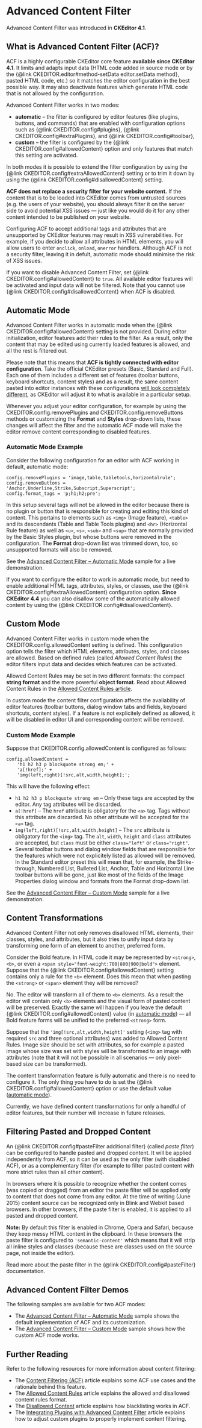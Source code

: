<!--
Copyright (c) 2003-2017, CKSource - Frederico Knabben. All rights reserved.
For licensing, see LICENSE.md.
-->

# Advanced Content Filter

<p class="requirements">
	Advanced Content Filter was introduced in <strong>CKEditor 4.1</strong>.
</p>

## What is Advanced Content Filter (ACF)?

ACF is a highly configurable CKEditor core feature **available since CKEditor 4.1**. It limits and adapts input data (HTML code added in source mode or by the {@link CKEDITOR.editor#method-setData editor.setData method}, pasted HTML code, etc.) so it matches the editor configuration in the best possible way. It may also deactivate features which generate HTML code that is not allowed by the configuration.

Advanced Content Filter works in two modes:

* **automatic** &ndash; the filter is configured by editor features (like plugins, buttons, and commands) that are enabled with configuration options such as {@link CKEDITOR.config#plugins}, {@link CKEDITOR.config#extraPlugins}, and {@link CKEDITOR.config#toolbar},
* **custom** &ndash; the filter is configured by the {@link CKEDITOR.config#allowedContent} option and only features that match this setting are activated.

In both modes it is possible to extend the filter configuration by using the {@link CKEDITOR.config#extraAllowedContent} setting or to trim it down by using the {@link CKEDITOR.config#disallowedContent} setting.

<div class="tip">
    <p>
        <strong>ACF does not replace a security filter for your website content.</strong> If the content that is to be loaded into CKEditor comes from untrusted sources (e.g. the users of your website), you should always filter it on the server side to avoid potential XSS issues &mdash; just like you would do it for any other content intended to be published on your website.
    </p>
    <p>
        Configuring ACF to accept additional tags and attributes that are unsupported by CKEditor features may result in XSS vulnerabilities. For example, if you decide to allow all attributes in HTML elements, you will allow users to enter <code>onclick</code>, <code>onload</code>, <code>onerror</code> handlers. Although ACF is not a security filter, leaving it in defult, automatic mode should minimise the risk of XSS issues.
    </p>
    <p>
   		If you want to disable Advanced Content Filter, set {@link CKEDITOR.config#allowedContent} to <code>true</code>. All available editor features will be activated and input data will not be filtered. Note that you cannot use {@link CKEDITOR.config#disallowedContent} when ACF is disabled.
    </p>
</div>

## Automatic Mode

Advanced Content Filter works in automatic mode when the {@link CKEDITOR.config#allowedContent} setting is not provided. During editor initialization, editor features add their rules to the filter. As a result, only the content that may be edited using currently loaded features is allowed, and all the rest is filtered out.

Please note that this means that **ACF is tightly connected with editor configuration**. Take the official CKEditor presets (Basic, Standard and Full). Each one of them includes a different set of features (toolbar buttons, keyboard shortcuts, content styles) and as a result, the same content pasted into editor instances with these configurations [will look completely different](http://ckeditor.com/demo#acf), as CKEditor will adjust it to what is available in a particular setup.

Whenever you adjust your editor configuration, for example by using the CKEDITOR.config.removePlugins and CKEDITOR.config.removeButtons methods or customizing the **Format** and **Styles** drop-down lists, these changes will affect the filter and the automatic ACF mode will make the editor remove content corresponding to disabled features.

### Automatic Mode Example

Consider the following configuration for an editor with ACF working in default, automatic mode:

	config.removePlugins = 'image,table,tabletools,horizontalrule';
	config.removeButtons = 'Anchor,Underline,Strike,Subscript,Superscript';
	config.format_tags = 'p;h1;h2;pre';

In this setup several tags will not be allowed in the editor because there is no plugin or button that is responsible for creating and editing this kind of content. This pertains to elements such as `<img>` (Image feature), `<table>` and its descendants (Table and Table Tools plugins) and `<hr>` (Horizontal Rule feature) as well as `<u>`, `<s>`, `<sub>` and `<sup>` that are normally provided by the Basic Styles plugin, but whose buttons were removed in the configuration. The **Format** drop-down list was trimmed down, too, so unsupported formats will also be removed.

See the [Advanced Content Filter &ndash; Automatic Mode](../samples/acf.html) sample for a live demonstration.

<p class="tip">
	If you want to configure the editor to work in automatic mode, but need to enable additional HTML tags, attributes, styles, or classes, use the {@link CKEDITOR.config#extraAllowedContent} configuration option. <strong>Since CKEditor 4.4</strong> you can also disallow some of the automatically allowed content by using the {@link CKEDITOR.config#disallowedContent}.
</p>


## Custom Mode

Advanced Content Filter works in custom mode when the CKEDITOR.config.allowedContent setting is defined. This configuration option tells the filter which HTML elements, attributes, styles, and classes are allowed. Based on defined rules (called *Allowed Content Rules*) the editor filters input data and decides which features can be activated.

Allowed Content Rules may be set in two different formats: the compact **string format** and the more powerful **object format**. Read about Allowed Content Rules in the [Allowed Content Rules article](#!/guide/dev_allowed_content_rules).

In custom mode the content filter configuration affects the availability of editor features (toolbar buttons, dialog window tabs and fields, keyboard shortcuts, content styles). If a feature is not explicitely defined as allowed, it will be disabled in editor UI and corresponding content will be removed.

### Custom Mode Example

Suppose that CKEDITOR.config.allowedContent is configured as follows:

	config.allowedContent =
		'h1 h2 h3 p blockquote strong em;' +
		'a[!href];' +
		'img(left,right)[!src,alt,width,height];';

This will have the following effect:

* `h1 h2 h3 p blockquote strong em` &ndash; Only these tags are accepted by the editor. Any tag attributes will be discarded.
* `a[!href]` &ndash; The `href` attribute is obligatory for the `<a>` tag. Tags without this attribute are discarded. No other attribute will be accepted for the `<a>` tag.
* `img(left,right)[!src,alt,width,height]` &ndash; The `src` attribute is obligatory for the `<img>` tag. The `alt`, `width`, `height` and `class` attributes are accepted, but `class` must be either `class="left"` or `class="right"`.
* Several toolbar buttons and dialog window fields that are responsible for the features which were not explicitely listed as allowed will be removed. In the Standard editor preset this will mean that, for example, the Strike-through, Numbered List, Bulleted List, Anchor, Table and Horizontal Line toolbar buttons will be gone, just like most of the fields of the Image Properties dialog window and formats from the Format drop-down list.

See the [Advanced Content Filter &ndash; Custom Mode](../samples/acf_custom.html) sample for a live demonstration.

## Content Transformations

Advanced Content Filter not only removes disallowed HTML elements, their classes, styles, and attributes, but it also tries to unify input data by transforming one form of an element to another, preferred form.

Consider the Bold feature. In HTML code it may be represented by `<strong>`, `<b>`, or even a `<span style="font-weight:700|800|900|bold">` element. Suppose that the {@link CKEDITOR.config#allowedContent} setting contains only a rule for the `<b>` element. Does this mean that when pasting the `<strong>` or `<span>` element they will be removed?

No. The editor will transform all of them to `<b>` elements. As a result the editor will contain only `<b>` elements and the visual form of pasted content will be preserved. Exactly the same will happen if you leave the default {@link CKEDITOR.config#allowedContent} value (in [automatic mode](#!/guide/dev_advanced_content_filter-section-2)) &mdash; all Bold feature forms will be unified to the preferred `<strong>` form.

Suppose that the `'img[!src,alt,width,height]'` setting (`<img>` tag with required `src` and three optional attributes) was added to Allowed Content Rules. Image size should be set with attributes, so for example a pasted image whose size was set with styles will be transformed to an image with attributes (note that it will not be possible in all scenarios &mdash; only pixel-based size can be transformed).

The content transformation feature is fully automatic and there is no need to configure it. The only thing you have to do is set the {@link CKEDITOR.config#allowedContent} option or use the default value ([automatic mode](#!/guide/dev_advanced_content_filter-section-2)).

Currently, we have defined content transformations for only a handful of editor features, but their number will increase in future releases.

## Filtering Pasted and Dropped Content

An {@link CKEDITOR.config#pasteFilter additional filter} (called *paste filter*) can be configured to handle pasted and dropped content. It will be applied independently from ACF, so it can be used as the only filter (with disabled ACF), or as a complementary filter (for example to filter pasted content with more strict rules than all other content).

In browsers where it is possible to recognize whether the content comes (was copied or dragged) from an editor the paste filter will be applied only to content that does not come from any editor. At the time of writing (June 2015) content source can be recognized only in Blink and Webkit based browsers. In other browsers, if the paste filter is enabled, it is applied to all pasted and dropped content.

**Note:** By default this filter is enabled in Chrome, Opera and Safari, because they keep messy HTML content in the clipboard. In these browsers the paste filter is configured to `'semantic-content'` which means that it will strip all inline styles and classes (because these are classes used on the source page, not inside the editor).

Read more about the paste filter in the {@link CKEDITOR.config#pasteFilter} documentation.

## Advanced Content Filter Demos

The following samples are available for two ACF modes:

* The [Advanced Content Filter &ndash; Automatic Mode](../samples/acf.html) sample shows the default implementation of ACF and its customization.
* The [Advanced Content Filter &ndash; Custom Mode](../samples/acfcustom.html) sample shows how the custom ACF mode works.

## Further Reading

Refer to the following resources for more information about content filtering:

* The [Content Filtering (ACF)](#!/guide/dev_acf) article explains some ACF use cases and the rationale behind this feature.
* The [Allowed Content Rules](#!/guide/dev_allowed_content_rules) article explains the allowed and disallowed content rules format.
* The [Disallowed Content](#!/guide/dev_disallowed_content) article explains how blacklisting works in ACF.
* The [Integrating Plugins with Advanced Content Filter](#!/guide/plugin_sdk_integration_with_acf) article explains how to adjust custom plugins to properly implement content filtering.
